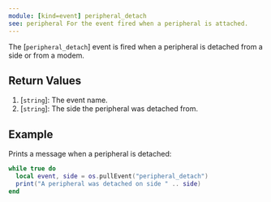 ```yaml
---
module: [kind=event] peripheral_detach
see: peripheral For the event fired when a peripheral is attached.
---
```


<!--
SPDX-FileCopyrightText: 2021 The CC: Tweaked Developers

SPDX-License-Identifier: MPL-2.0
-->

The [`peripheral_detach`] event is fired when a peripheral is detached from a side or from a modem.

## Return Values
1. [`string`]: The event name.
2. [`string`]: The side the peripheral was detached from.

## Example
Prints a message when a peripheral is detached:
```lua
while true do
  local event, side = os.pullEvent("peripheral_detach")
  print("A peripheral was detached on side " .. side)
end
```
